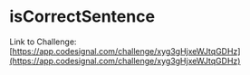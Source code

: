 # isCorrectSentence

Link to Challenge: [https://app.codesignal.com/challenge/xyg3gHjxeWJtqGDHz](https://app.codesignal.com/challenge/xyg3gHjxeWJtqGDHz)
